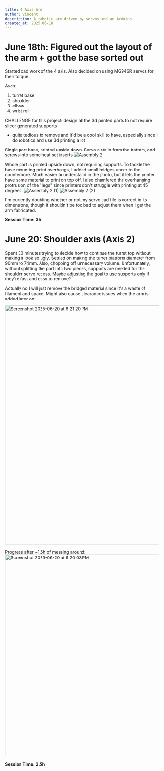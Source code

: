 ```yaml
---
title: 4 Axis Arm
author: Vincent
description: A robotic arm driven by servos and an Arduino.
created_at: 2025-06-18
---
```


# June 18th: Figured out the layout of the arm + got the base sorted out

Started cad work of the 4 axis. Also decided on using MG946R servos for their torque.

Axes: 
1. turret base
2. shoulder
3. elbow
4. wrist roll

CHALLENGE for this project: design all the 3d printed parts to not require slicer generated supports
* quite tedious to remove and it'd be a cool skill to have, especially since I do robotics and use 3d printing a lot

Single part base, printed upside down. Servo slots in from the bottom, and screws into some heat set inserts 
![Assembly 2](https://github.com/user-attachments/assets/b2d57354-805e-4c34-88e4-0677ead009ea)

Whole part is printed upside down, not requiring supports. To tackle the base mounting point overhangs, I added small bridges under to the counterbore. Much easier to understand in the photo, but it lets the printer have some material to print on top off.
I also chamfered the overhanging protrusion of the "legs" since printers don't struggle with printing at 45 degrees.
![Assembly 2 (1)](https://github.com/user-attachments/assets/c402a4fd-e968-42c9-a6fe-bf5ef3cb4b9e)
![Assembly 2 (2)](https://github.com/user-attachments/assets/7ad4efc6-ef20-44e2-a342-01e28e4a911a)

I'm currently doubting whether or not my servo cad file is correct in its dimensions, though it shouldn't be too bad to adjust them when I get the arm fabricated.

**Session Time: 3h**

# June 20: Shoulder axis (Axis 2)

Spent 30 minutes trying to decide how to continue the turret top without making it look so ugly. 
Settled on making the turret platform diameter from 90mm to 74mm. Also, chopping off unnecessary volume. Unfortunately, without splitting the part into two pieces, supports are needed for the shoulder servo recess. Maybe adjusting the goal to use supports only if they're fast and easy to remove?

Actually no I will just remove the bridged material since it's a waste of filament and space. Might also cause clearance issues when the arm is added later on:

<img width="784" alt="Screenshot 2025-06-20 at 6 21 20 PM" src="https://github.com/user-attachments/assets/6eced5a7-f5f7-485b-b19c-0fb3f9e2e5af" />

Progress after ~1.5h of messing around:\
<img width="664" alt="Screenshot 2025-06-20 at 6 20 03 PM" src="https://github.com/user-attachments/assets/6daca7c2-e09a-4d50-8d4e-8abb2e48bd52" />


**Session Time: 2.5h**
